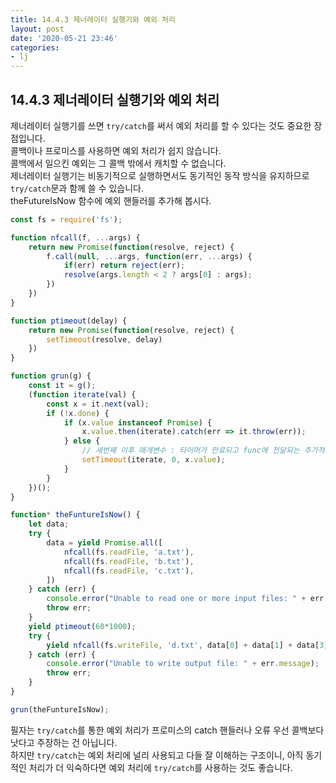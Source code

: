 ```yaml
---
title: 14.4.3 제너레이터 실행기와 예외 처리
layout: post
date: '2020-05-21 23:46'
categories:
- lj
---
```


## 14.4.3 제너레이터 실행기와 예외 처리

제너레이터 실행기를 쓰면 `try/catch`를 써서 예외 처리를 할 수 있다는 것도 중요한 장점입니다.  
콜백이나 프로미스를 사용하면 예외 처리가 쉽지 않습니다.  
콜백에서 일으킨 예외는 그 콜백 밖에서 캐치할 수 없습니다.  
제너레이터 실행기는 비동기적으로 실행하면서도 동기적인 동작 방식을 유지하므로 `try/catch`문과 함께
쓸 수 있습니다.  
theFutureIsNow 함수에 예외 핸들러를 추가해 봅시다.

```javascript
const fs = require('fs');

function nfcall(f, ...args) {
    return new Promise(function(resolve, reject) {
        f.call(null, ...args, function(err, ...args) {
            if(err) return reject(err);
            resolve(args.length < 2 ? args[0] : args);
        })
    })
}

function ptimeout(delay) {
    return new Promise(function(resolve, reject) {
        setTimeout(resolve, delay)
    })
}

function grun(g) {
    const it = g();
    (function iterate(val) {
        const x = it.next(val);
        if (!x.done) {
            if (x.value instanceof Promise) {
                x.value.then(iterate).catch(err => it.throw(err));
            } else {
                // 세번째 이후 매개변수 : 타이머가 만료되고 func에 전달되는 추가적인 매개변수들입니다.
                setTimeout(iterate, 0, x.value);
            }
        }
    })();
}

function* theFuntureIsNow() {
    let data;
    try {
        data = yield Promise.all([
            nfcall(fs.readFile, 'a.txt'),
            nfcall(fs.readFile, 'b.txt'),
            nfcall(fs.readFile, 'c.txt'),
        ])
    } catch (err) {
        console.error("Unable to read one or more input files: " + err.message);
        throw err;
    }
    yield ptimeout(60*1000);
    try {
        yield nfcall(fs.writeFile, 'd.txt', data[0] + data[1] + data[3]);
    } catch (err) {
        console.error("Unable to write output file: " + err.message);
        throw err;
    }
}

grun(theFuntureIsNow);
```

필자는 `try/catch`를 통한 예외 처리가 프로미스의 catch 핸들러나 오류 우선 콜백보다 낫다고 주장하는 건
아닙니다.  
하지만 `try/catch`는 예외 처리에 널리 사용되고 다들 잘 이해하는 구조이니, 아직 동기적인 처리가 더 
익숙하다면 예외 처리에 `try/catch`를 사용하는 것도 좋습니다.